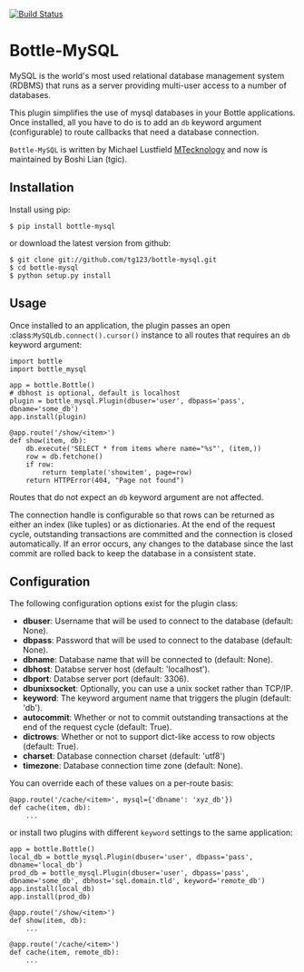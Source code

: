 [![Build Status](https://travis-ci.org/tg123/bottle-mysql.svg?branch=master)](https://travis-ci.org/tg123/bottle-mysql)

Bottle-MySQL
============

MySQL is the world's most used relational database management system (RDBMS) that runs
as a server providing multi-user access to a number of databases.

This plugin simplifies the use of mysql databases in your Bottle applications. 
Once installed, all you have to do is to add an ``db`` keyword argument 
(configurable) to route callbacks that need a database connection.


`Bottle-MySQL` is written by Michael Lustfield [MTecknology](https://github.com/MTecknology)
and now is maintained by Boshi Lian (tgic).


Installation
------------

Install using pip:

    $ pip install bottle-mysql

or download the latest version from github:

    $ git clone git://github.com/tg123/bottle-mysql.git
    $ cd bottle-mysql
    $ python setup.py install

Usage
-----

Once installed to an application, the plugin passes an open 
:class:`MySQLdb.connect().cursor()` instance to all routes that requires an ``db`` keyword 
argument:

    import bottle
    import bottle_mysql

    app = bottle.Bottle()
    # dbhost is optional, default is localhost
    plugin = bottle_mysql.Plugin(dbuser='user', dbpass='pass', dbname='some_db')
    app.install(plugin)

    @app.route('/show/<item>')
    def show(item, db):
        db.execute('SELECT * from items where name="%s"', (item,))
        row = db.fetchone()
        if row:
            return template('showitem', page=row)
        return HTTPError(404, "Page not found")

Routes that do not expect an ``db`` keyword argument are not affected.

The connection handle is configurable so that rows can be returned as either an
index (like tuples) or as dictionaries. At the end of the request cycle, outstanding
transactions are committed and the connection is closed automatically. If an error
occurs, any changes to the database since the last commit are rolled back to keep
the database in a consistent state.

Configuration
-------------

The following configuration options exist for the plugin class:

* **dbuser**: Username that will be used to connect to the database (default: None).
* **dbpass**: Password that will be used to connect to the database (default: None).
* **dbname**: Database name that will be connected to (default: None).
* **dbhost**: Databse server host (default: 'localhost').
* **dbport**: Databse server port (default: 3306).
* **dbunixsocket**: Optionally, you can use a unix socket rather than TCP/IP.
* **keyword**: The keyword argument name that triggers the plugin (default: 'db').
* **autocommit**: Whether or not to commit outstanding transactions at the end of the request cycle (default: True).
* **dictrows**: Whether or not to support dict-like access to row objects (default: True).
* **charset**: Database connection charset (default: 'utf8')
* **timezone**: Database connection time zone (default: None).

You can override each of these values on a per-route basis: 

    @app.route('/cache/<item>', mysql={'dbname': 'xyz_db'})
    def cache(item, db):
        ...
   
or install two plugins with different ``keyword`` settings to the same application:

    app = bottle.Bottle()
    local_db = bottle_mysql.Plugin(dbuser='user', dbpass='pass', dbname='local_db')
    prod_db = bottle_mysql.Plugin(dbuser='user', dbpass='pass', dbname='some_db', dbhost='sql.domain.tld', keyword='remote_db')
    app.install(local_db)
    app.install(prod_db)

    @app.route('/show/<item>')
    def show(item, db):
        ...

    @app.route('/cache/<item>')
    def cache(item, remote_db):
        ...
